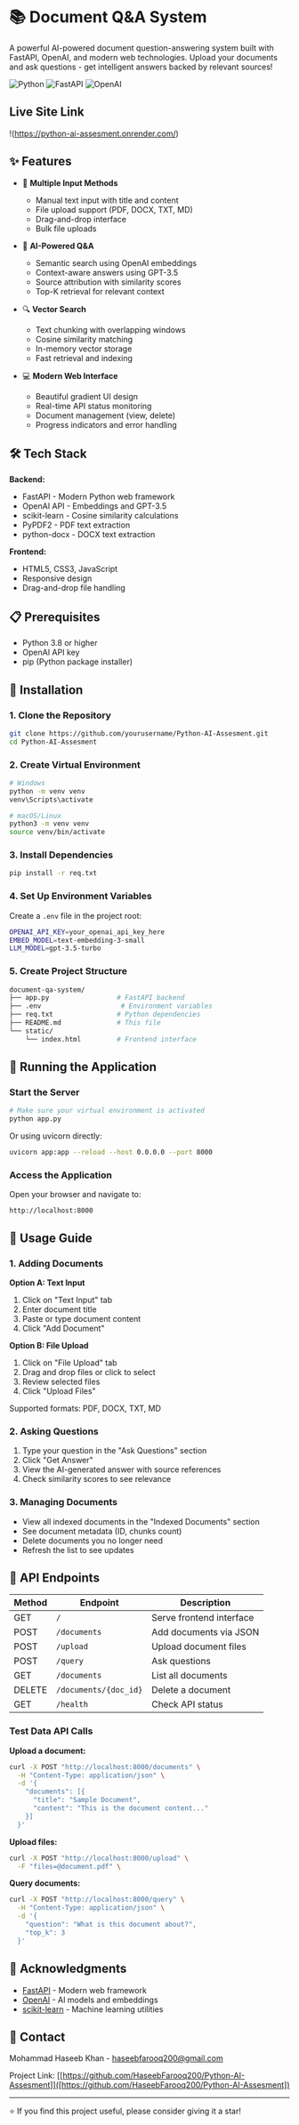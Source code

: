 # 📚 Document Q&A System

A powerful AI-powered document question-answering system built with FastAPI, OpenAI, and modern web technologies. Upload your documents and ask questions - get intelligent answers backed by relevant sources!

![Python](https://img.shields.io/badge/python-3.8+-blue.svg)
![FastAPI](https://img.shields.io/badge/FastAPI-0.104+-green.svg)
![OpenAI](https://img.shields.io/badge/OpenAI-API-orange.svg)

## Live Site Link
!(https://python-ai-assesment.onrender.com/)

## ✨ Features

- 📄 **Multiple Input Methods**
  - Manual text input with title and content
  - File upload support (PDF, DOCX, TXT, MD)
  - Drag-and-drop interface
  - Bulk file uploads

- 🤖 **AI-Powered Q&A**
  - Semantic search using OpenAI embeddings
  - Context-aware answers using GPT-3.5
  - Source attribution with similarity scores
  - Top-K retrieval for relevant context

- 🔍 **Vector Search**
  - Text chunking with overlapping windows
  - Cosine similarity matching
  - In-memory vector storage
  - Fast retrieval and indexing

- 💻 **Modern Web Interface**
  - Beautiful gradient UI design
  - Real-time API status monitoring
  - Document management (view, delete)
  - Progress indicators and error handling

## 🛠️ Tech Stack

**Backend:**
- FastAPI - Modern Python web framework
- OpenAI API - Embeddings and GPT-3.5
- scikit-learn - Cosine similarity calculations
- PyPDF2 - PDF text extraction
- python-docx - DOCX text extraction

**Frontend:**
- HTML5, CSS3, JavaScript
- Responsive design
- Drag-and-drop file handling

## 📋 Prerequisites

- Python 3.8 or higher
- OpenAI API key
- pip (Python package installer)

## 🚀 Installation

### 1. Clone the Repository

```bash
git clone https://github.com/yourusername/Python-AI-Assesment.git
cd Python-AI-Assesment
```

### 2. Create Virtual Environment

```bash
# Windows
python -m venv venv
venv\Scripts\activate

# macOS/Linux
python3 -m venv venv
source venv/bin/activate
```

### 3. Install Dependencies

```bash
pip install -r req.txt
```


### 4. Set Up Environment Variables

Create a `.env` file in the project root:

```bash
OPENAI_API_KEY=your_openai_api_key_here
EMBED_MODEL=text-embedding-3-small
LLM_MODEL=gpt-3.5-turbo
```

### 5. Create Project Structure

```bash
document-qa-system/
├── app.py                 # FastAPI backend
├── .env                    # Environment variables
├── req.txt                # Python dependencies
├── README.md              # This file
└── static/
    └── index.html         # Frontend interface
```

## 🎯 Running the Application

### Start the Server

```bash
# Make sure your virtual environment is activated
python app.py
```

Or using uvicorn directly:

```bash
uvicorn app:app --reload --host 0.0.0.0 --port 8000
```

### Access the Application

Open your browser and navigate to:
```
http://localhost:8000
```


## 📖 Usage Guide

### 1. Adding Documents

**Option A: Text Input**
1. Click on "Text Input" tab
2. Enter document title
3. Paste or type document content
4. Click "Add Document"

**Option B: File Upload**
1. Click on "File Upload" tab
2. Drag and drop files or click to select
3. Review selected files
4. Click "Upload Files"

Supported formats: PDF, DOCX, TXT, MD

### 2. Asking Questions

1. Type your question in the "Ask Questions" section
2. Click "Get Answer"
3. View the AI-generated answer with source references
4. Check similarity scores to see relevance

### 3. Managing Documents

- View all indexed documents in the "Indexed Documents" section
- See document metadata (ID, chunks count)
- Delete documents you no longer need
- Refresh the list to see updates

## 🔧 API Endpoints

| Method | Endpoint | Description |
|--------|----------|-------------|
| GET | `/` | Serve frontend interface |
| POST | `/documents` | Add documents via JSON |
| POST | `/upload` | Upload document files |
| POST | `/query` | Ask questions |
| GET | `/documents` | List all documents |
| DELETE | `/documents/{doc_id}` | Delete a document |
| GET | `/health` | Check API status |

### Test Data API Calls

**Upload a document:**
```bash
curl -X POST "http://localhost:8000/documents" \
  -H "Content-Type: application/json" \
  -d '{
    "documents": [{
      "title": "Sample Document",
      "content": "This is the document content..."
    }]
  }'
```

**Upload files:**
```bash
curl -X POST "http://localhost:8000/upload" \
  -F "files=@document.pdf" \
```

**Query documents:**
```bash
curl -X POST "http://localhost:8000/query" \
  -H "Content-Type: application/json" \
  -d '{
    "question": "What is this document about?",
    "top_k": 3
  }'
```

## 🙏 Acknowledgments

- [FastAPI](https://fastapi.tiangolo.com/) - Modern web framework
- [OpenAI](https://openai.com/) - AI models and embeddings
- [scikit-learn](https://scikit-learn.org/) - Machine learning utilities

## 📧 Contact

Mohammad Haseeb Khan - haseebfarooq200@gmail.com

Project Link: [[https://github.com/HaseebFarooq200/Python-AI-Assesment]]([https://github.com/HaseebFarooq200/Python-AI-Assesment])

---

⭐ If you find this project useful, please consider giving it a star!

